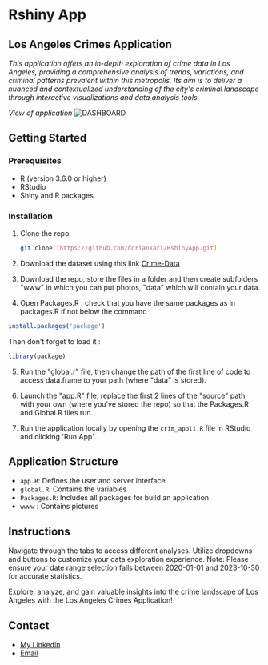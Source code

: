 # Rshiny App

## Los Angeles Crimes Application 

*This application offers an in-depth exploration of crime data in Los Angeles,
  providing a comprehensive analysis of trends, variations, and criminal 
  patterns prevalent within this metropolis.
  Its aim is to deliver a nuanced and contextualized understanding of 
  the city's criminal landscape through interactive visualizations and 
  data analysis tools.*

*View of application*
![DASHBOARD](https://github.com/doriankari/RshinyApp/assets/146330254/7e148bd2-2c4e-4fac-a900-4d62fbc1d170)

## Getting Started

### Prerequisites

- R (version 3.6.0 or higher)
- RStudio
- Shiny and R packages

### Installation

1. Clone the repo:
   ```sh
   git clone [https://github.com/doriankari/RshinyApp.git]
   ```
2. Download the dataset using this link [Crime-Data](https://data.lacity.org/Public-Safety/Crime-Data-from-2020-to-Present/2nrs-mtv8/about_data)

3. Download the repo, store the files in a folder and then create subfolders "www" in which you can put photos, "data" which will contain your data.
   
4. Open Packages.R : 
check that you have the same packages as in packages.R if not below the command :
```R
install.packages('package')
```
Then don't forget to load it :
```R
library(package)
```
5. Run the "global.r" file, then change the path of the first line of code to access data.frame to your path (where "data" is stored).

6. Launch the "app.R" file, replace the first 2 lines of the "source" path with your own (where you've stored the repo) so that the Packages.R and Global.R files run.

7. Run the application locally by opening the `crim_appli.R` file in RStudio and clicking 'Run App'. 

## Application Structure

- `app.R`: Defines the user and server interface
- `global.R`: Contains the variables 
- `Packages.R`: Includes all packages for build an application
- `wwww` : Contains pictures

## Instructions 

Navigate through the tabs to access different analyses.
Utilize dropdowns and buttons to customize your data exploration experience.
Note: Please ensure your date range selection falls between 2020-01-01 and 2023-10-30 for accurate statistics.

Explore, analyze, and gain valuable insights into the crime landscape of Los Angeles with the Los Angeles Crimes Application!

## Contact

- [My Linkedin](https://www.linkedin.com/in/dorian-amri-8685a2177/)
- [Email](amri.dk@hotmail.com)
